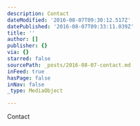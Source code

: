```yaml
---
description: Contact
dateModified: '2016-08-07T09:30:12.517Z'
datePublished: '2016-08-07T09:33:11.039Z'
title: ''
author: []
publisher: {}
via: {}
starred: false
sourcePath: _posts/2016-08-07-contact.md
inFeed: true
hasPage: false
inNav: false
_type: MediaObject

---
```

Contact